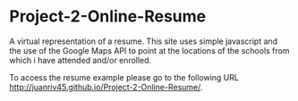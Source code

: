 # Project-2-Online-Resume
A virtual representation of a resume. This site uses simple javascript and the use of the Google Maps API to point at the locations of the schools from which i have attended and/or enrolled.

To access the resume example please go to the following URL http://juanriv45.github.io/Project-2-Online-Resume/.

